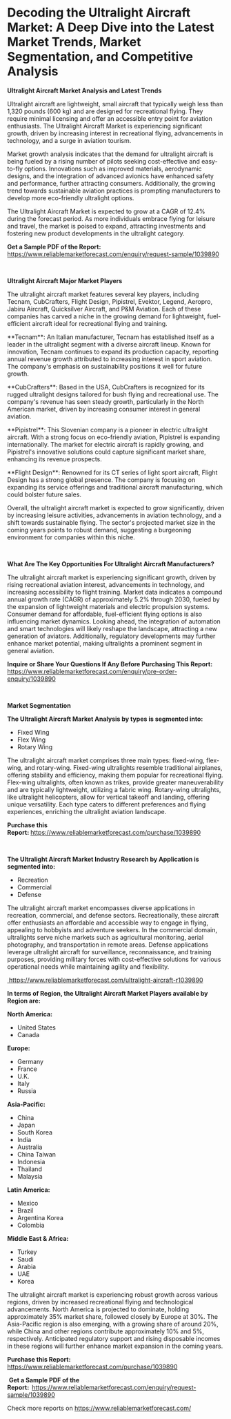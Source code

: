 <p><h1>Decoding the Ultralight Aircraft Market: A Deep Dive into the Latest Market Trends, Market Segmentation, and Competitive Analysis</h1></p><p><strong>Ultralight Aircraft Market Analysis and Latest Trends</strong></p>
<p><p>Ultralight aircraft are lightweight, small aircraft that typically weigh less than 1,320 pounds (600 kg) and are designed for recreational flying. They require minimal licensing and offer an accessible entry point for aviation enthusiasts. The Ultralight Aircraft Market is experiencing significant growth, driven by increasing interest in recreational flying, advancements in technology, and a surge in aviation tourism.</p><p>Market growth analysis indicates that the demand for ultralight aircraft is being fueled by a rising number of pilots seeking cost-effective and easy-to-fly options. Innovations such as improved materials, aerodynamic designs, and the integration of advanced avionics have enhanced safety and performance, further attracting consumers. Additionally, the growing trend towards sustainable aviation practices is prompting manufacturers to develop more eco-friendly ultralight options.</p><p>The Ultralight Aircraft Market is expected to grow at a CAGR of 12.4% during the forecast period. As more individuals embrace flying for leisure and travel, the market is poised to expand, attracting investments and fostering new product developments in the ultralight category.</p></p>
<p><strong>Get a Sample PDF of the Report:&nbsp;</strong> <a href="https://www.reliablemarketforecast.com/enquiry/request-sample/1039890?utm_campaign=3525&utm_medium=2&utm_source=Github&utm_content=ia&utm_term=08042025&utm_id=ultralight-aircraft">https://www.reliablemarketforecast.com/enquiry/request-sample/1039890</a></p>
<p>&nbsp;</p>
<p><strong>Ultralight Aircraft Major Market Players</strong></p>
<p><p>The ultralight aircraft market features several key players, including Tecnam, CubCrafters, Flight Design, Pipistrel, Evektor, Legend, Aeropro, Jabiru Aircraft, Quicksilver Aircraft, and P&M Aviation. Each of these companies has carved a niche in the growing demand for lightweight, fuel-efficient aircraft ideal for recreational flying and training.</p><p>**Tecnam**: An Italian manufacturer, Tecnam has established itself as a leader in the ultralight segment with a diverse aircraft lineup. Known for innovation, Tecnam continues to expand its production capacity, reporting annual revenue growth attributed to increasing interest in sport aviation. The company's emphasis on sustainability positions it well for future growth.</p><p>**CubCrafters**: Based in the USA, CubCrafters is recognized for its rugged ultralight designs tailored for bush flying and recreational use. The company's revenue has seen steady growth, particularly in the North American market, driven by increasing consumer interest in general aviation.</p><p>**Pipistrel**: This Slovenian company is a pioneer in electric ultralight aircraft. With a strong focus on eco-friendly aviation, Pipistrel is expanding internationally. The market for electric aircraft is rapidly growing, and Pipistrel's innovative solutions could capture significant market share, enhancing its revenue prospects.</p><p>**Flight Design**: Renowned for its CT series of light sport aircraft, Flight Design has a strong global presence. The company is focusing on expanding its service offerings and traditional aircraft manufacturing, which could bolster future sales.</p><p>Overall, the ultralight aircraft market is expected to grow significantly, driven by increasing leisure activities, advancements in aviation technology, and a shift towards sustainable flying. The sector's projected market size in the coming years points to robust demand, suggesting a burgeoning environment for companies within this niche.</p></p>
<p>&nbsp;</p>
<p><strong>What Are The Key Opportunities For Ultralight Aircraft Manufacturers?</strong></p>
<p><p>The ultralight aircraft market is experiencing significant growth, driven by rising recreational aviation interest, advancements in technology, and increasing accessibility to flight training. Market data indicates a compound annual growth rate (CAGR) of approximately 5.2% through 2030, fueled by the expansion of lightweight materials and electric propulsion systems. Consumer demand for affordable, fuel-efficient flying options is also influencing market dynamics. Looking ahead, the integration of automation and smart technologies will likely reshape the landscape, attracting a new generation of aviators. Additionally, regulatory developments may further enhance market potential, making ultralights a prominent segment in general aviation.</p></p>
<p><strong>Inquire or Share Your Questions If Any Before Purchasing This Report:</strong> <a href="https://www.reliablemarketforecast.com/enquiry/pre-order-enquiry/1039890?utm_campaign=3525&utm_medium=2&utm_source=Github&utm_content=ia&utm_term=08042025&utm_id=ultralight-aircraft">https://www.reliablemarketforecast.com/enquiry/pre-order-enquiry/1039890</a></p>
<p>&nbsp;</p>
<p><strong>Market Segmentation</strong></p>
<p><strong>The Ultralight Aircraft Market Analysis by types is segmented into:</strong></p>
<p><ul><li>Fixed Wing</li><li>Flex Wing</li><li>Rotary Wing</li></ul></p>
<p><p>The ultralight aircraft market comprises three main types: fixed-wing, flex-wing, and rotary-wing. Fixed-wing ultralights resemble traditional airplanes, offering stability and efficiency, making them popular for recreational flying. Flex-wing ultralights, often known as trikes, provide greater maneuverability and are typically lightweight, utilizing a fabric wing. Rotary-wing ultralights, like ultralight helicopters, allow for vertical takeoff and landing, offering unique versatility. Each type caters to different preferences and flying experiences, enriching the ultralight aviation landscape.</p></p>
<p><strong>Purchase this Report:&nbsp;</strong><a href="https://www.reliablemarketforecast.com/purchase/1039890?utm_campaign=3525&utm_medium=2&utm_source=Github&utm_content=ia&utm_term=08042025&utm_id=ultralight-aircraft">https://www.reliablemarketforecast.com/purchase/1039890</a></p>
<p>&nbsp;</p>
<p><strong>The Ultralight Aircraft Market Industry Research by Application is segmented into:</strong></p>
<p><ul><li>Recreation</li><li>Commercial</li><li>Defense</li></ul></p>
<p><p>The ultralight aircraft market encompasses diverse applications in recreation, commercial, and defense sectors. Recreationally, these aircraft offer enthusiasts an affordable and accessible way to engage in flying, appealing to hobbyists and adventure seekers. In the commercial domain, ultralights serve niche markets such as agricultural monitoring, aerial photography, and transportation in remote areas. Defense applications leverage ultralight aircraft for surveillance, reconnaissance, and training purposes, providing military forces with cost-effective solutions for various operational needs while maintaining agility and flexibility.</p></p>
<p><a href="https://www.reliablemarketforecast.com/ultralight-aircraft-r1039890?utm_campaign=3525&utm_medium=2&utm_source=Github&utm_content=ia&utm_term=08042025&utm_id=ultralight-aircraft">&nbsp;https://www.reliablemarketforecast.com/ultralight-aircraft-r1039890</a></p>
<p><strong>In terms of Region, the Ultralight Aircraft Market Players available by Region are:</strong></p>
<p>
    <p> <strong> North America: </strong>
        <ul>
            <li>United States</li>
            <li>Canada</li>
        </ul>
        </p> 
    <p> <strong> Europe: </strong>
        <ul>
            <li>Germany</li>
            <li>France</li>
            <li>U.K.</li>
            <li>Italy</li>
            <li>Russia</li>
        </ul>
        </p> 
    <p> <strong> Asia-Pacific: </strong>
        <ul>
            <li>China</li>
            <li>Japan</li>
            <li>South Korea</li>
            <li>India</li>
            <li>Australia</li>
            <li>China Taiwan</li>
            <li>Indonesia</li>
            <li>Thailand</li>
            <li>Malaysia</li>
        </ul>
        </p> 
    <p> <strong> Latin America: </strong>
        <ul>
            <li>Mexico</li>
            <li>Brazil</li>
            <li>Argentina Korea</li>
            <li>Colombia</li>
        </ul>
        </p> 
    <p> <strong> Middle East & Africa: </strong>
        <ul>
            <li>Turkey</li>
            <li>Saudi</li>
            <li>Arabia</li>
            <li>UAE</li>
            <li>Korea</li>
        </ul>
    </p>
    </p>
<p><p>The ultralight aircraft market is experiencing robust growth across various regions, driven by increased recreational flying and technological advancements. North America is projected to dominate, holding approximately 35% market share, followed closely by Europe at 30%. The Asia-Pacific region is also emerging, with a growing share of around 20%, while China and other regions contribute approximately 10% and 5%, respectively. Anticipated regulatory support and rising disposable incomes in these regions will further enhance market expansion in the coming years.</p></p>
<p><strong>Purchase this Report: </strong><a href="https://www.reliablemarketforecast.com/purchase/1039890?utm_campaign=3525&utm_medium=2&utm_source=Github&utm_content=ia&utm_term=08042025&utm_id=ultralight-aircraft">https://www.reliablemarketforecast.com/purchase/1039890</a></p>
<p>&nbsp;<strong>Get a Sample PDF of the Report:&nbsp;&nbsp;</strong><a href="https://www.reliablemarketforecast.com/enquiry/request-sample/1039890?utm_campaign=3525&utm_medium=2&utm_source=Github&utm_content=ia&utm_term=08042025&utm_id=ultralight-aircraft">https://www.reliablemarketforecast.com/enquiry/request-sample/1039890</a></p>
<p><strong></strong></p>
<p>Check more reports on <a href="https://www.reliablemarketforecast.com/?utm_campaign=3525&utm_medium=2&utm_source=Github&utm_content=ia&utm_term=08042025&utm_id=ultralight-aircraft">https://www.reliablemarketforecast.com/</a></p>
